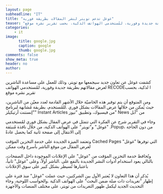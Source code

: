 ```yaml
---
layout: page
subheadline: "IT"
title: "غوغل تدعم تويتر لنشر المقالات بطريقة فورية"
teaser: "كشفت غوغل عن تعاون جديد سيجمعها مع تويتر، وذلك للعمل على مساعدة الناشرين لعرض مقالاتهم بطريقة جديدة وفورية، لمُستخدمي الهواتف الذكية، بحسب تقرير نشره موقع "
categories:
    - it
image:
      title: google.jpg
      caption: google
      thumb: google.jpg
comments: false
show_meta: true
header: no
author:
---
```


كشفت غوغل عن تعاون جديد سيجمعها مع تويتر، وذلك للعمل على مساعدة الناشرين لعرض مقالاتهم بطريقة جديدة وفورية، لمُستخدمي الهواتف RECODEا لذكية، بحسب تقرير نشره موقع

ومن المتوقع أن يتم توفير هذه الخاصيّة خلال الأشهر القادمة لعدد معيّن من الناشرين، حيث يُمكن من خلالها عرض المقالات بشكل فوري .للمُستخدم، بطريقة مُشابهة لبرنامج "إنستنت أرتيكيلز" Instant Articles من فيسبوك، وتطبيق "نيوز" News من "آبل

وجاء في التقرير شرح عن الفكرة التي تتمثل في عرض المقال بشكل فوري لمُستخدمي "غوغل" و"تويتر" على الهواتف الذكية، من خلال نافذة مُنبثقة .Popup، من دون الحاجة إلى الانتقال إلى صفحة ثانية كما يحصل عادةً

وتعتمد الميزة الجديدة على خدمة التخزين المؤقت
Cached Pages التي توفرها "غوغل" لعرض المقال من موقع الناشر بأسرع وقت ممكن

وتُحافظ خدمة التخزين المؤقت من "غوغل" على الإعلانات الموجودة داخل الصفحات، بالتالي يعود استخدام أدوات النشر الجديدة بالنفع على .الناشر أولاً، وعلى "غوغل" ثانياً، باعتبارها تُسيطر بشكل كبير على سوق الإعلانات

يُذكر أن هذا التعاون لا يُعتبر الأول بين الشركتين، حيث عملت "غوغل" منذ فترة على إظهار "تغريدات ذات صلة ضمن البحث" على الهواتف الذكية .والحواسب اللوحية، وجاء التحديث الجديد ليكمل ظهور التغريدات من تويتر، على مختلف المنصات والأجهزة
